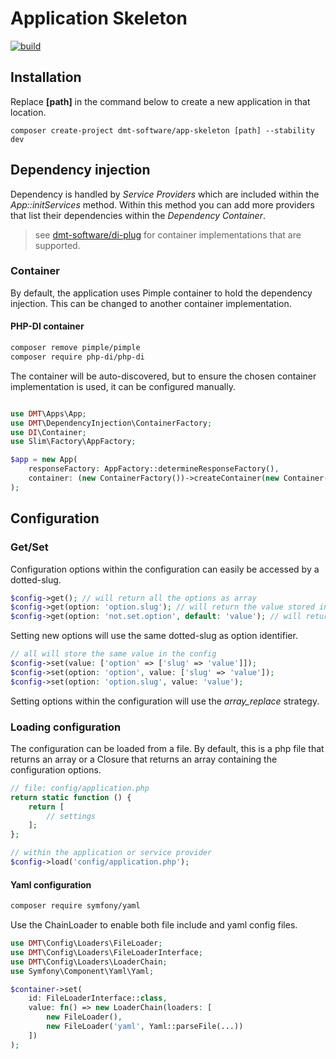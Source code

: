 # Application Skeleton 

[![build](https://github.com/dmt-software/app-skeleton/actions/workflows/push-action.yml/badge.svg)](https://github.com/dmt-software/app-skeleton/actions/workflows/push-action.yml)

## Installation

Replace **[path]** in the command below to create a new application in that location. 

```
composer create-project dmt-software/app-skeleton [path] --stability dev
```
## Dependency injection

Dependency is handled by _Service Providers_ which are included within the _App::initServices_ method. Within this 
method you can add more providers that list their dependencies within the _Dependency Container_.

> see [dmt-software/di-plug](https://packagist.org/packages/dmt-software/di-plug) for container implementations that are
> supported.

### Container 

By default, the application uses Pimple container to hold the dependency injection.
This can be changed to another container implementation. 

#### PHP-DI container 

```bash
composer remove pimple/pimple
composer require php-di/php-di
```

The container will be auto-discovered, but to ensure the chosen container 
implementation is used, it can be configured manually.

```php

use DMT\Apps\App;
use DMT\DependencyInjection\ContainerFactory;
use DI\Container;
use Slim\Factory\AppFactory;

$app = new App(
    responseFactory: AppFactory::determineResponseFactory(),
    container: (new ContainerFactory())->createContainer(new Container())
);
```

## Configuration

### Get/Set

Configuration options within the configuration can easily be accessed by a dotted-slug.

```php
$config->get(); // will return all the options as array
$config->get(option: 'option.slug'); // will return the value stored in Config::options['option']['slug'] if set
$config->get(option: 'not.set.option', default: 'value'); // will return the default when it is not set
```

Setting new options will use the same dotted-slug as option identifier.

```php
// all will store the same value in the config
$config->set(value: ['option' => ['slug' => 'value']]);
$config->set(option: 'option', value: ['slug' => 'value']);
$config->set(option: 'option.slug', value: 'value');
```

Setting options within the configuration will use the *array_replace* strategy.

### Loading configuration

The configuration can be loaded from a file. By default, this is a php file that returns an array or a Closure that 
returns an array containing the configuration options.

```php 
// file: config/application.php
return static function () {
    return [
        // settings
    ];
};

// within the application or service provider
$config->load('config/application.php');
```

#### Yaml configuration

```bash
composer require symfony/yaml
```

Use the ChainLoader to enable both file include and yaml config files.

```php
use DMT\Config\Loaders\FileLoader;
use DMT\Config\Loaders\FileLoaderInterface;
use DMT\Config\Loaders\LoaderChain;
use Symfony\Component\Yaml\Yaml;

$container->set(
    id: FileLoaderInterface::class, 
    value: fn() => new LoaderChain(loaders: [
        new FileLoader(),
        new FileLoader('yaml', Yaml::parseFile(...))
    ])
);
```
